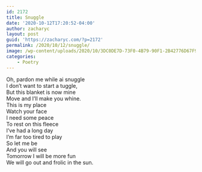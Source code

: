 ```yaml
---
id: 2172
title: Snuggle
date: '2020-10-12T17:20:52-04:00'
author: zacharyc
layout: post
guid: 'https://zacharyc.com/?p=2172'
permalink: /2020/10/12/snuggle/
image: /wp-content/uploads/2020/10/3DC0DE7D-73F0-4B79-90F1-2B42776D67F9-740x430.png
categories:
    - Poetry
---
```


Oh, pardon me while ai snuggle  
I don’t want to start a tuggle,  
But this blanket is now mine  
Move and I’ll make you whine.  
This is my place  
Watch your face  
I need some peace  
To rest on this fleece  
I’ve had a long day  
I’m far too tired to play  
So let me be  
And you will see  
Tomorrow I will be more fun  
We will go out and frolic in the sun.